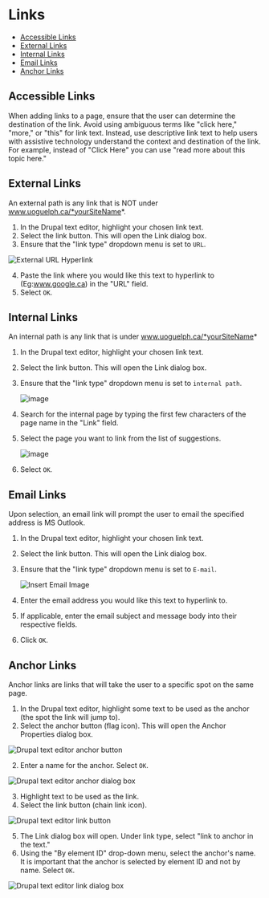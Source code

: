# Links

* [Accessible Links](#accessible-links)
* [External Links](#external-links)
* [Internal Links](#internal-links)
* [Email Links](#email-links)
* [Anchor Links](#anchor-links)

## Accessible Links

When adding links to a page, ensure that the user can determine the destination of the link. Avoid using ambiguous terms like "click here," "more," or "this" for link text. Instead, use descriptive link text to help users with assistive technology understand the context and destination of the link. For example, instead of "Click Here" you can use "read more about this topic here."

## External Links

An external path is any link that is NOT under www.uoguelph.ca/*yourSiteName*.

1. In the Drupal text editor, highlight your chosen link text.
2. Select the link button. This will open the Link dialog box. 
3. Ensure that the "link type" dropdown menu is set to `URL`.
  
  ![External URL Hyperlink](/images/externalURL.png)
  
4. Paste the link where you would like this text to hyperlink to (Eg:www.google.ca) in the "URL" field.
5. Select `OK`.

## Internal Links

An internal path is any link that is under www.uoguelph.ca/*yourSiteName*

1. In the Drupal text editor, highlight your chosen link text.
2. Select the link button. This will open the Link dialog box.
3. Ensure that the "link type" dropdown menu is set to `internal path`.
        
   ![image](/images/ckeditorlinkinternalpath.png)
        
4. Search for the internal page by typing the first few characters of the page name in the "Link" field.
5. Select the page you want to link from the list of suggestions.
  
   ![image](/images/ckeditorlinksuggestions.png)
          
6. Select `OK`.

## Email Links

Upon selection, an email link will prompt the user to email the specified address is MS Outlook. 

1. In the Drupal text editor, highlight your chosen link text.
2. Select the link button. This will open the Link dialog box.
3. Ensure that the "link type" dropdown menu is set to `E-mail`.
        
   ![Insert Email Image](/images/emailLink.png)
        
4. Enter the email address you would like this text to hyperlink to.
5. If applicable, enter the email subject and message body into their respective fields.
6. Click `OK`.

## Anchor Links

Anchor links are links that will take the user to a specific spot on the same page. 

1. In the Drupal text editor, highlight some text to be used as the anchor (the spot the link will jump to). 
2. Select the anchor button (flag icon). This will open the Anchor Properties dialog box. 

 ![Drupal text editor anchor button](/images/anchor-anchor-button.png)
 
2. Enter a name for the anchor. Select `OK`.

 ![Drupal text editor anchor dialog box](/images/anchor-dialog-box-1.png)
 
3. Highlight text to be used as the link. 
4. Select the link button (chain link icon). 

 ![Drupal text editor link button](/images/anchor-link-button.png)
 
5. The Link dialog box will open. Under link type, select "link to anchor in the text."
6. Using the "By element ID" drop-down menu, select the anchor's name. It is important that the anchor is selected by element ID and not by name. Select `OK`.

 ![Drupal text editor link dialog box](/images/anchor-link-dialog.png)


